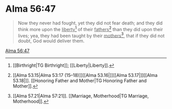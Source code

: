 # Alma 56:47

> Now they never had fought, yet they did not fear death; and they did think more upon the <u>liberty</u>[^a] of their <u>fathers</u>[^b] than they did upon their lives; yea, they had been taught by their <u>mothers</u>[^c], that if they did not doubt, God would deliver them.

[Alma 56:47](https://www.churchofjesuschrist.org/study/scriptures/bofm/alma/56?lang=eng&id=p47#p47)


[^a]: [[Birthright|TG Birthright]]; [[Liberty|Liberty]].  
[^b]: [[Alma 53.15|Alma 53:17 (15–18)]][[Alma 53.16|]][[Alma 53.17|]][[Alma 53.18|]]. [[Honoring Father and Mother|TG Honoring Father and Mother]].  
[^c]: [[Alma 57.21|Alma 57:21]]. [[Marriage, Motherhood|TG Marriage, Motherhood]].  
